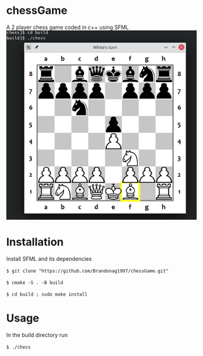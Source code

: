 # chessGame
A 2 player chess game coded in c++ using SFML
![alt text](https://github.com/Brandonag1997/chessGame/blob/main/screenshots/Screenshot_1.png)

# Installation
Install SFML and its dependencies

`$ git clone "https://github.com/Brandonag1997/chessGame.git"`

`$ cmake -S . -B build`

`$ cd build ; sudo make install`

# Usage
In the build directory run

`$ ./chess`
